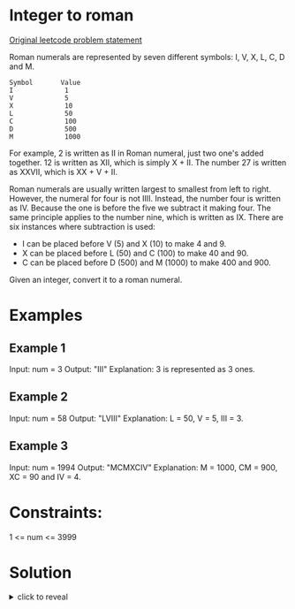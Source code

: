 # Integer to roman

[Original leetcode problem statement](https://leetcode.com/problems/integer-to-roman/)

Roman numerals are represented by seven different symbols: I, V, X, L, C, D and M.

```
Symbol       Value
I             1
V             5
X             10
L             50
C             100
D             500
M             1000
```

For example, 2 is written as II in Roman numeral, just two one's added together. 12 is written as XII, which is simply X + II. The number 27 is written as XXVII, which is XX + V + II.

Roman numerals are usually written largest to smallest from left to right. However, the numeral for four is not IIII. Instead, the number four is written as IV. Because the one is before the five we subtract it making four. The same principle applies to the number nine, which is written as IX. There are six instances where subtraction is used:

 - I can be placed before V (5) and X (10) to make 4 and 9. 
 - X can be placed before L (50) and C (100) to make 40 and 90. 
 - C can be placed before D (500) and M (1000) to make 400 and 900.

Given an integer, convert it to a roman numeral.


# Examples

## Example 1

Input: num = 3
Output: "III"
Explanation: 3 is represented as 3 ones.

## Example 2

Input: num = 58
Output: "LVIII"
Explanation: L = 50, V = 5, III = 3.

## Example 3

Input: num = 1994
Output: "MCMXCIV"
Explanation: M = 1000, CM = 900, XC = 90 and IV = 4.

 

# Constraints:

1 <= num <= 3999


# Solution

<details>
    <summary markdown="span">click to reveal</summary>

First of all, despite the constraint being 1 <= num <= 3999, the problem does not say what we should do if an input is out of range,
meaning we can ignore this constraint altogether and that the input will always respect the constraint.

As for the algorithm itself, there are different ways to solve this, one by trying to be clever and substracting/adding as per the
problem statement and building a string.

The reality is this is a waste of time in this case. The more optimized algorithm is simply to realize that we can build a table 
for the entire roman numerals, as in:

|   | Thousands | Hundreds | Tens | Units |
|---|:---------:|:--------:|:----:|:-----:|
| 0 |           |          |      |       |
| 1 | M         | C        | X    | I     |
| 2 | MM        | CC       | XX   | II    |
| 3 | MMM       | CCC      | XXX  | III   |
| 4 |           | CD       | XL   | IV    |
| 5 |           | D        | L    | V     |
| 6 |           | DC       | LX   | VI    |
| 7 |           | DCC      | LXX  | VII   |
| 8 |           | DCCC     | LXXX | VIII  |
| 9 |           | CM       | XC   | IX    |

If we have these tables, the algorithm simply becomes:
 - Get string representation for thousands, add to output string
 - Get string representation for hundreds, add to output string
 - Get string representation for tens, add to output string
 - Get string representation for units, add to output string

There are two approach for this:

The first version is to consider the number as an integer and do some math to extract each digit.

This will do the trick:

```python
num = 6789
thousands = num // 1000 # = 6
hundreds = (num % 1000) // 100 # = 789 // 100 = 7
tens = (num % 100) // 10 # = 89 // 10 = 8
units = num % 10 # = 9 
```

Then we can feed these to 0 indexed array of the values:

```python
thousands_array = ['', 'M', 'MM', 'MMM']
hundreds_array = ['', 'C', 'CC', 'CCC', 'CD', 'D', 'DC', 'DCC', 'DCCC', 'CM']
tens_array = ['', 'X', 'XX', 'XXX', 'XL', 'L', 'LX', 'LXX', 'LXXX', 'XC']
units_array = ['', 'I', 'II', 'III', 'IV', 'V', 'VI', 'VII', 'VIII', 'IX']
```

The second version of this algorithm is to process the number as a string instead of an integer. In that case we cannot use
the index of the array to find the corresponding roman numeral. Instead we have to build a dictionnary, as in:

```python
str_thousands = {'0':'', '1':'M', '2':'MM', '3':'MMM'}
str_hundreds = {'0':'', '1':'C', '2':'CC', '3':'CCC', '4':'CD', '5':'D', '6':'DC', '7':'DCC', '8':'DCCC', '9':'CM' }
str_tens = {'0':'', '1':'X', '2':'XX', '3':'XXX', '4':'XL', '5':'L', '6':'LX', '7':'LXX', '8':'LXXX', '9':'XC' }
str_units = {'0':'', '1':'I', '2':'II', '3':'III', '4':'IV', '5':'V', '6':'VI', '7':'VII', '8':'VIII', '9':'IX' }
```

And then we can pass each digit of the number as the key to each dictionnary.

This almost feel like cheating.

Interestingly enough, the dictionnary python version is actually faster than the array based solution, 
which is extremely counter intuitive but is actually easy to explain. Indeed writing an array in python
does not create an array, but instead create a list. This list cannot be access at O(1) speed as we would
in a typical Java or C/C++ array.

The hashmap solution in that case end up faster.

</details>

